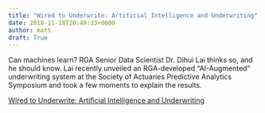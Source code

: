 ```yaml
---
title: "Wired to Underwrite: Artificial Intelligence and Underwriting"
date: 2018-11-18T20:49:33+0000
author: matt
draft: True
---
```

Can machines learn? RGA Senior Data Scientist Dr. Dihui Lai thinks so, and he should know. Lai recently unveiled an RGA-developed “AI-Augmented” underwriting system at the Society of Actuaries Predictive Analytics Symposium and took a few moments to explain the results.

[ Wired to Underwrite: Artificial Intelligence and Underwriting ]( https://www.rgare.com/knowledge-center/media/articles/wired-to-underwrite-artificial-intelligence-and-underwriting )
